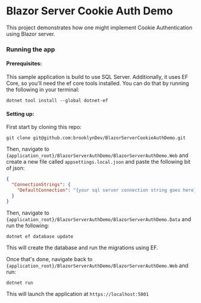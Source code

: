 # Blazor Server Cookie Auth Demo

This project demonstrates how one might implement Cookie Authentication using Blazor server. 



### Running the app

#### Prerequisites: 

This sample application is build to use SQL Server. Additionally, it uses EF Core, so you'll need the ef core tools installed. You can do that by running the following in your terminal:

`dotnet tool install --global dotnet-ef`

#### Setting up:

First start by cloning this repo:

`git clone git@github.com:brooklynDev/BlazorServerCookieAuthDemo.git`

Then, navigate to `{application_root}/BlazorServerAuthDemo/BlazorServerAuthDemo.Web` and create a new file called `appsettings.local.json` and paste the following bit of json:

```json
{
  "ConnectionStrings": {
    "DefaultConnection": "{your sql server connection string goes here};"
  }
}
```

Then, navigate to `{application_root}/BlazorServerAuthDemo/BlazorServerAuthDemo.Data` and run the following:

`dotnet ef database update`

This will create the database and run the migrations using EF.

Once that's done, navigate back to `{application_root}/BlazorServerAuthDemo/BlazorServerAuthDemo.Web` and run:

`dotnet run`

This will launch the application at `https://localhost:5001`

